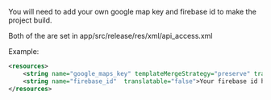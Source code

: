 You will need to add your own google map key and firebase id to make the project build.

Both of the are set in app/src/release/res/xml/api_access.xml

Example:

```xml
<resources>
    <string name="google_maps_key" templateMergeStrategy="preserve" translatable="false">Your google maps key here</string>
    <string name="firebase_id"  translatable="false">Your firebase id here</string>
</resources>
```
